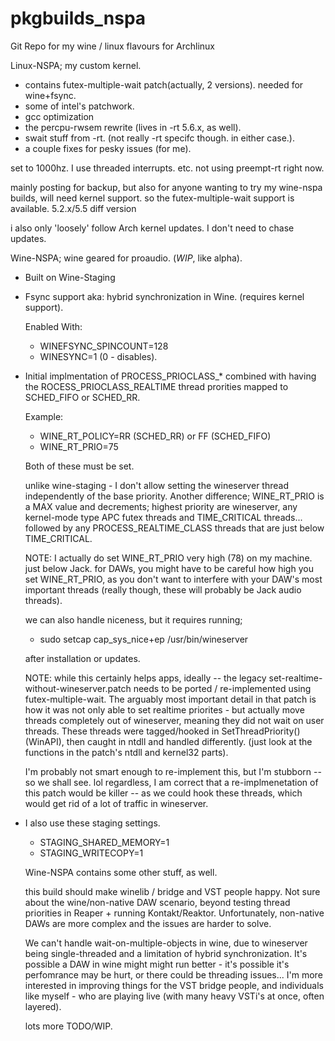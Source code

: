 # pkgbuilds_nspa

Git Repo for my wine / linux flavours for Archlinux

  Linux-NSPA; my custom kernel. 

- contains futex-multiple-wait patch(actually, 2 versions). needed for wine+fsync.
- some of intel's patchwork. 
- gcc optimization
- the percpu-rwsem rewrite (lives in -rt 5.6.x, as well).
- swait stuff from -rt. (not really -rt specifc though. in either case.).
- a couple fixes for pesky issues (for me).

set to 1000hz. I use threaded interrupts. etc. not using preempt-rt right now.

mainly posting for backup, but also for anyone wanting to try my wine-nspa builds, will need
kernel support. so the futex-multiple-wait support is available. 5.2.x/5.5 diff version

i also only 'loosely' follow Arch kernel updates. I don't need to chase updates.

  Wine-NSPA; wine geared for proaudio. (*WIP*, like alpha).
  
- Built on Wine-Staging
- Fsync support aka: hybrid synchronization in Wine. (requires kernel support).

  Enabled With:
 
  * WINEFSYNC_SPINCOUNT=128
  * WINESYNC=1 (0 - disables).

- Initial implmentation of PROCESS_PRIOCLASS_* combined with having the ROCESS_PRIOCLASS_REALTIME thread 
  prorities mapped to SCHED_FIFO or SCHED_RR.

  Example:
  
  * WINE_RT_POLICY=RR (SCHED_RR) or FF (SCHED_FIFO) 
  * WINE_RT_PRIO=75
  
  Both of these must be set. 
  
  unlike wine-staging - I don't allow setting the wineserver thread independently of the base priority.
  Another difference; WINE_RT_PRIO is a MAX value and decrements; highest priority are wineserver, any 
  kernel-mode type APC futex threads and TIME_CRITICAL threads... followed by any PROCESS_REALTIME_CLASS
  threads that are just below TIME_CRITICAL.
  
  NOTE: I actually do set WINE_RT_PRIO very high (78) on my machine. just below Jack. for DAWs, you might 
  have to be careful how high you set WINE_RT_PRIO, as you don't want to interfere with your DAW's most
  important threads (really though, these will probably be Jack audio threads).
  
  we can also handle niceness, but it requires running;
  
  * sudo setcap cap_sys_nice+ep /usr/bin/wineserver
  
  after installation or updates.
  
  NOTE: while this certainly helps apps, ideally -- the legacy set-realtime-without-wineserver.patch needs
  to be ported / re-implemented using futex-multiple-wait. The arguably most important detail in that patch is
  how it was not only able to set realtime priorites - but actually move threads completely out of wineserver,
  meaning they did not wait on user threads. These threads were tagged/hooked in SetThreadPriority() (WinAPI),
  then caught in ntdll and handled differently. (just look at the functions in the patch's ntdll and kernel32 parts).
  
  I'm probably not smart enough to re-implement this, but I'm stubborn -- so we shall see. lol regardless, I am
  correct that a re-implmenetation of this patch would be killer -- as we could hook these threads, which would
  get rid of a lot of traffic in wineserver.

- I also use these staging settings.
  
  * STAGING_SHARED_MEMORY=1
  * STAGING_WRITECOPY=1

  Wine-NSPA contains some other stuff, as well.
  
  this build should make winelib / bridge and VST people happy. Not sure about the 
  wine/non-native DAW scenario, beyond testing thread priorities in Reaper + running Kontakt/Reaktor.
  Unfortunately, non-native DAWs are more complex and the issues are harder to solve. 
  
  We can't handle wait-on-multiple-objects in wine, due to wineserver 
  being single-threaded and a limitation of hybrid synchronization. It's possible
  a DAW in wine might might run better - it's possible it's perfomrance may be hurt, or there could be
  threading issues... I'm more interested in improving things for the VST bridge people, and individuals
  like myself - who are playing live (with many heavy VSTi's at once, often layered).
  
  lots more TODO/WIP.
